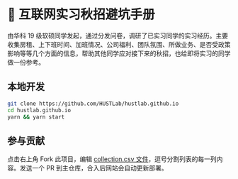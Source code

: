 # 📜 互联网实习秋招避坑手册

由华科 19 级软硕同学发起，通过分发问卷，调研了已实习同学的实习经历。主要收集房租、上下班时间、加班情况、公司福利、团队氛围、所做业务、是否受政策影响等等几个方面的信息，帮助其他同学应对接下来的秋招，也给即将实习的同学做一份参考。

## 本地开发

```bash
git clone https://github.com/HUSTLab/hustlab.github.io
cd hustlab.github.io
yarn && yarn start
```

## 参与贡献

点击右上角 Fork 此项目，编辑 [collection.csv 文件](https://github.com/HUSTLab/job-hunt-guide/edit/main/collection.csv)，逗号分割列表的每一列内容。发送一个 PR 到主仓库，合入后网站会自动更新部署。
